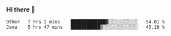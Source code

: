 ### Hi there 👋

<!--START_SECTION:waka-->
```text
Other   7 hrs 2 mins    █████████████▓░░░░░░░░░░░   54.81 % 
Java    5 hrs 47 mins   ███████████▒░░░░░░░░░░░░░   45.19 % 
```
<!--END_SECTION:waka-->

<!--
**CharlesC03/CharlesC03** is a ✨ _special_ ✨ repository because its `README.md` (this file) appears on your GitHub profile.

Here are some ideas to get you started:

- 🔭 I’m currently working on ...
- 🌱 I’m currently learning ...
- 👯 I’m looking to collaborate on ...
- 🤔 I’m looking for help with ...
- 💬 Ask me about ...
- 📫 How to reach me: ...
- 😄 Pronouns: ...
- ⚡ Fun fact: ...
-->
